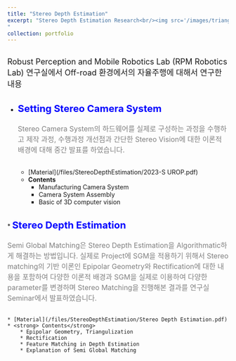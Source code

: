 ```yaml
---
title: "Stereo Depth Estimation"
excerpt: "Stereo Depth Estimation Research<br/><img src='/images/triangulizaiton.png' width='500' height='300'>
"
collection: portfolio
---
```


<br>
<span style = "font-size:18px;"> Robust Perception and Mobile Robotics Lab (RPM Robotics Lab) 연구실에서 Off-road 환경에서의 자율주행에 대해서 연구한 내용</span>
<br><br>

* <strong style = "color: blue; font-size:22px;">Setting Stereo Camera System</strong><br>
<span style = "font-size:16px; color: gray;"><br> Stereo Camera System의 하드웨어를 실제로 구성하는 과정을 수행하고 제작 과정, 수행과정 개선점과 간단한 Stereo Vision에 대한 이론적 배경에 대해 중간 발표를 하였습니다.</span><br><br>

    * [Material](/files/StereoDepthEstimation/2023-S UROP.pdf)
    * <strong> Contents</strong>
        * Manufacturing Camera System
        * Camera System Assembly
        * Basic of 3D computer vision

<br>
* <strong style = "color: blue; font-size:22px;">Stereo Depth Estimation</strong><br>
<span style = "font-size:16px; color: gray;"><br> Semi Global Matching은 Stereo Depth Estimation을 Algorithmatic하게 해결하는 방법입니다. 실제로 Project에 SGM을 적용하기 위해서 Stereo matching의 기반 이론인 Epipolar Geometry와 Rectification에 대한 내용을 포함하여 다양한 이론적 배경과 SGM을 실제로 이용하여 다양한 parameter를 변경하며 Stereo Matching을 진행해본 결과를 연구실 Seminar에서 발표하였습니다. </span><br><br>

    * [Material](/files/StereoDepthEstimation/Stereo Depth Estimation.pdf)
    * <strong> Contents</strong>
        * Epipolar Geometry, Triangulization
        * Rectification
        * Feature Matching in Depth Estimation
        * Explanation of Semi Global Matching